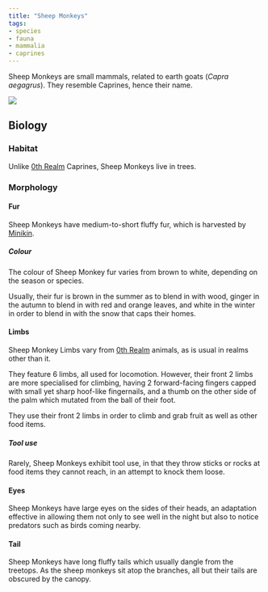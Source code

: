 ```yaml
---
title: "Sheep Monkeys"
tags:
- species
- fauna
- mammalia
- caprines
---
```

Sheep Monkeys are small mammals, related to earth goats (*Capra aegagrus*). They resemble Caprines, hence their name.

![](sheep_monkey.png)

## Biology
### Habitat
Unlike [0th Realm](private/Z%20content.old/locations/0th-realm.md) Caprines, Sheep Monkeys live in trees.

### Morphology
#### Fur
Sheep Monkeys have medium-to-short fluffy fur, which is harvested by [Minikin](private/Z%20content.old/fauna/2nd-realm/mammalia/minikin/minikin.md).

##### Colour
The colour of Sheep Monkey fur varies from brown to white, depending on the season or species.

Usually, their fur is brown in the summer as to blend in with wood, ginger in the autumn to blend in with red and orange leaves, and white in the winter in order to blend in with the snow that caps their homes.

#### Limbs
Sheep Monkey Limbs vary from [0th Realm](private/Z%20content.old/locations/0th-realm.md) animals, as is usual in realms other than it.

They feature 6 limbs, all used for locomotion. However, their front 2 limbs are more specialised for climbing, having 2 forward-facing fingers capped with small yet sharp hoof-like fingernails, and a thumb on the other side of the palm which mutated from the ball of their foot.

They use their front 2 limbs in order to climb and grab fruit as well as other food items.

##### Tool use
Rarely, Sheep Monkeys exhibit tool use, in that they throw sticks or rocks at food items they cannot reach, in an attempt to knock them loose.

#### Eyes
Sheep Monkeys have large eyes on the sides of their heads, an adaptation effective in allowing them not only to see well in the night but also to notice predators such as birds coming nearby.

#### Tail
Sheep Monkeys have long fluffy tails which usually dangle from the treetops. As the sheep monkeys sit atop the branches, all but their tails are obscured by the canopy.